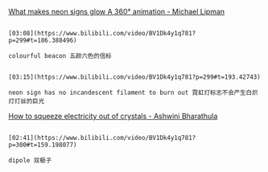 [What makes neon signs glow A 360° animation - Michael Lipman](https://www.bilibili.com/video/BV1Dk4y1q781?p=299)

```ad-note

[03:08](https://www.bilibili.com/video/BV1Dk4y1q781?p=299#t=186.388496)

colourful beacon 五颜六色的信标
```

```ad-note

[03:15](https://www.bilibili.com/video/BV1Dk4y1q781?p=299#t=193.42743)

neon sign has no incandescent filament to burn out 霓虹灯标志不会产生白炽灯灯丝的巨光
```

[How to squeeze electricity out of crystals - Ashwini Bharathula](https://www.bilibili.com/video/BV1Dk4y1q781?p=300)

```ad-note

[02:41](https://www.bilibili.com/video/BV1Dk4y1q781?p=300#t=159.198077)

dipole 双极子
```
